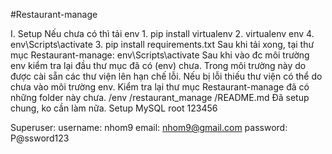 #Restaurant-manage

I. Setup
Nếu chưa có thì tải env
    1. pip install virtualenv
    2. virtualenv env
    4. env\Scripts\activate
    3. pip install requirements.txt
Sau khi tải xong, tại thư mục Restaurant-manage: env\Scripts\activate
Sau khi vào đc môi trường env kiểm tra lại đầu thư mục đã có (env) chưa. Trong môi trường này do được cài sẵn các thư viện lên hạn chế lỗi. Nếu bị lỗi thiếu thư viện có thể do chưa vào môi trường env.
Kiểm tra lại thư mục Restaurant-manage đã có những folder này chưa.
    /env
    /restaurant_manage
    /README.md
Đã setup chung, ko cần làm nữa.
Setup MySQL
     root
    123456
    
Superuser:
    username: nhom9
    email: nhom9@gmail.com
    password: P@ssword123

